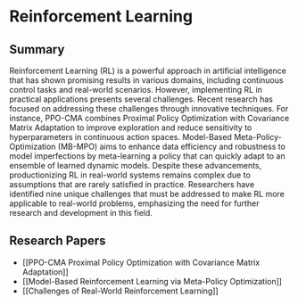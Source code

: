 # Reinforcement Learning

## Summary
 Reinforcement Learning (RL) is a powerful approach in artificial intelligence that has shown promising results in various domains, including continuous control tasks and real-world scenarios. However, implementing RL in practical applications presents several challenges. Recent research has focused on addressing these challenges through innovative techniques. For instance, PPO-CMA combines Proximal Policy Optimization with Covariance Matrix Adaptation to improve exploration and reduce sensitivity to hyperparameters in continuous action spaces. Model-Based Meta-Policy-Optimization (MB-MPO) aims to enhance data efficiency and robustness to model imperfections by meta-learning a policy that can quickly adapt to an ensemble of learned dynamic models. Despite these advancements, productionizing RL in real-world systems remains complex due to assumptions that are rarely satisfied in practice. Researchers have identified nine unique challenges that must be addressed to make RL more applicable to real-world problems, emphasizing the need for further research and development in this field.
## Research Papers

- [[PPO-CMA Proximal Policy Optimization with Covariance Matrix Adaptation]]
- [[Model-Based Reinforcement Learning via Meta-Policy Optimization]]
- [[Challenges of Real-World Reinforcement Learning]]
